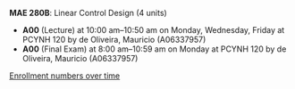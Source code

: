 **MAE 280B**: Linear Control Design (4 units)

- **A00** (Lecture) at 10:00 am–10:50 am on Monday, Wednesday, Friday at PCYNH 120 by de Oliveira, Mauricio (A06337957)
- **A00** (Final Exam) at 8:00 am–10:59 am on Monday at PCYNH 120 by de Oliveira, Mauricio (A06337957)

[Enrollment numbers over time](./MAE280B.tsv)
